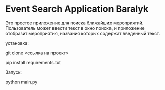 # Event Search Application Baralyk

Это простое приложение для поиска ближайших мероприятий. Пользователь может ввести текст в окно поиска, и приложение отобразит мероприятия, названия которых содержат введенный текст.

установка:

git clone <ссылка на проект>

pip install requirements.txt

Запуск:

python main.py

